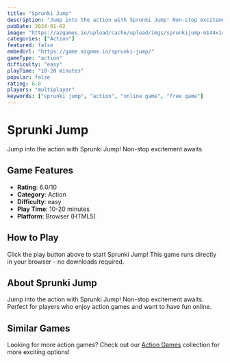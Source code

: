 ```yaml
---
title: "Sprunki Jump"
description: "Jump into the action with Sprunki Jump! Non-stop excitement awaits."
pubDate: 2024-01-02
image: "https://azgames.io/upload/cache/upload/imgs/sprunkijump-m144x144.webp"
categories: ["Action"]
featured: false
embedUrl: "https://game.azgame.io/sprunki-jump/"
gameType: "action"
difficulty: "easy"
playTime: "10-20 minutes"
popular: false
rating: 6.0
players: "multiplayer"
keywords: ["sprunki jump", "action", "online game", "free game"]
---
```


# Sprunki Jump

Jump into the action with Sprunki Jump! Non-stop excitement awaits.

## Game Features

- **Rating**: 6.0/10
- **Category**: Action
- **Difficulty**: easy
- **Play Time**: 10-20 minutes
- **Platform**: Browser (HTML5)

## How to Play

Click the play button above to start Sprunki Jump! This game runs directly in your browser - no downloads required.

## About Sprunki Jump

Jump into the action with Sprunki Jump! Non-stop excitement awaits. Perfect for players who enjoy action games and want to have fun online.

## Similar Games

Looking for more action games? Check out our [Action Games](/categories/action) collection for more exciting options!
